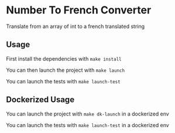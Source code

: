 # Number To French Converter

Translate from an array of int to a french translated string

## Usage

First install the dependencies with `make install`

You can then launch the project with `make launch`

You can launch the tests with `make launch-test`

## Dockerized Usage

You can launch the project with `make dk-launch` in a dockerized env

You can launch the tests with `make launch-test` in a dockerized env
